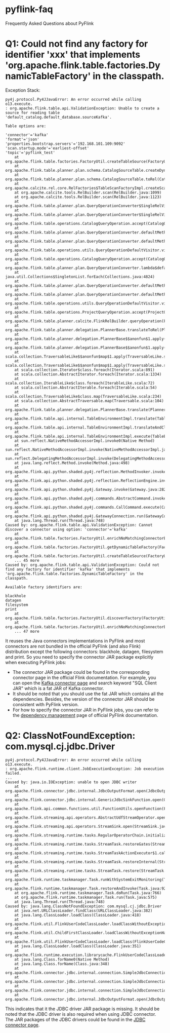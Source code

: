 # pyflink-faq
Frequently Asked Questions about PyFlink

# Q1: Could not find any factory for identifier 'xxx' that implements 'org.apache.flink.table.factories.DynamicTableFactory' in the classpath.

Exception Stack:
```
py4j.protocol.Py4JJavaError: An error occurred while calling o13.execute.
: org.apache.flink.table.api.ValidationException: Unable to create a source for reading table 'default_catalog.default_database.sourceKafka'.

Table options are:

'connector'='kafka'
'format'='json'
'properties.bootstrap.servers'='192.168.101.109:9092'
'scan.startup.mode'='earliest-offset'
'topic'='pyflink_test'
	at org.apache.flink.table.factories.FactoryUtil.createTableSource(FactoryUtil.java:150)
	at org.apache.flink.table.planner.plan.schema.CatalogSourceTable.createDynamicTableSource(CatalogSourceTable.java:116)
	at org.apache.flink.table.planner.plan.schema.CatalogSourceTable.toRel(CatalogSourceTable.java:82)
	at org.apache.calcite.rel.core.RelFactories$TableScanFactoryImpl.createScan(RelFactories.java:495)
	at org.apache.calcite.tools.RelBuilder.scan(RelBuilder.java:1099)
	at org.apache.calcite.tools.RelBuilder.scan(RelBuilder.java:1123)
	at org.apache.flink.table.planner.plan.QueryOperationConverter$SingleRelVisitor.visit(QueryOperationConverter.java:351)
	at org.apache.flink.table.planner.plan.QueryOperationConverter$SingleRelVisitor.visit(QueryOperationConverter.java:154)
	at org.apache.flink.table.operations.CatalogQueryOperation.accept(CatalogQueryOperation.java:68)
	at org.apache.flink.table.planner.plan.QueryOperationConverter.defaultMethod(QueryOperationConverter.java:151)
	at org.apache.flink.table.planner.plan.QueryOperationConverter.defaultMethod(QueryOperationConverter.java:133)
	at org.apache.flink.table.operations.utils.QueryOperationDefaultVisitor.visit(QueryOperationDefaultVisitor.java:92)
	at org.apache.flink.table.operations.CatalogQueryOperation.accept(CatalogQueryOperation.java:68)
	at org.apache.flink.table.planner.plan.QueryOperationConverter.lambda$defaultMethod$0(QueryOperationConverter.java:150)
	at java.util.Collections$SingletonList.forEach(Collections.java:4824)
	at org.apache.flink.table.planner.plan.QueryOperationConverter.defaultMethod(QueryOperationConverter.java:150)
	at org.apache.flink.table.planner.plan.QueryOperationConverter.defaultMethod(QueryOperationConverter.java:133)
	at org.apache.flink.table.operations.utils.QueryOperationDefaultVisitor.visit(QueryOperationDefaultVisitor.java:47)
	at org.apache.flink.table.operations.ProjectQueryOperation.accept(ProjectQueryOperation.java:76)
	at org.apache.flink.table.planner.calcite.FlinkRelBuilder.queryOperation(FlinkRelBuilder.scala:184)
	at org.apache.flink.table.planner.delegation.PlannerBase.translateToRel(PlannerBase.scala:219)
	at org.apache.flink.table.planner.delegation.PlannerBase$$anonfun$1.apply(PlannerBase.scala:182)
	at org.apache.flink.table.planner.delegation.PlannerBase$$anonfun$1.apply(PlannerBase.scala:182)
	at scala.collection.TraversableLike$$anonfun$map$1.apply(TraversableLike.scala:234)
	at scala.collection.TraversableLike$$anonfun$map$1.apply(TraversableLike.scala:234)
	at scala.collection.Iterator$class.foreach(Iterator.scala:891)
	at scala.collection.AbstractIterator.foreach(Iterator.scala:1334)
	at scala.collection.IterableLike$class.foreach(IterableLike.scala:72)
	at scala.collection.AbstractIterable.foreach(Iterable.scala:54)
	at scala.collection.TraversableLike$class.map(TraversableLike.scala:234)
	at scala.collection.AbstractTraversable.map(Traversable.scala:104)
	at org.apache.flink.table.planner.delegation.PlannerBase.translate(PlannerBase.scala:182)
	at org.apache.flink.table.api.internal.TableEnvironmentImpl.translate(TableEnvironmentImpl.java:1665)
	at org.apache.flink.table.api.internal.TableEnvironmentImpl.translateAndClearBuffer(TableEnvironmentImpl.java:1657)
	at org.apache.flink.table.api.internal.TableEnvironmentImpl.execute(TableEnvironmentImpl.java:1607)
	at sun.reflect.NativeMethodAccessorImpl.invoke0(Native Method)
	at sun.reflect.NativeMethodAccessorImpl.invoke(NativeMethodAccessorImpl.java:62)
	at sun.reflect.DelegatingMethodAccessorImpl.invoke(DelegatingMethodAccessorImpl.java:43)
	at java.lang.reflect.Method.invoke(Method.java:498)
	at org.apache.flink.api.python.shaded.py4j.reflection.MethodInvoker.invoke(MethodInvoker.java:244)
	at org.apache.flink.api.python.shaded.py4j.reflection.ReflectionEngine.invoke(ReflectionEngine.java:357)
	at org.apache.flink.api.python.shaded.py4j.Gateway.invoke(Gateway.java:282)
	at org.apache.flink.api.python.shaded.py4j.commands.AbstractCommand.invokeMethod(AbstractCommand.java:132)
	at org.apache.flink.api.python.shaded.py4j.commands.CallCommand.execute(CallCommand.java:79)
	at org.apache.flink.api.python.shaded.py4j.GatewayConnection.run(GatewayConnection.java:238)
	at java.lang.Thread.run(Thread.java:748)
Caused by: org.apache.flink.table.api.ValidationException: Cannot discover a connector using option: 'connector'='kafka'
	at org.apache.flink.table.factories.FactoryUtil.enrichNoMatchingConnectorError(FactoryUtil.java:587)
	at org.apache.flink.table.factories.FactoryUtil.getDynamicTableFactory(FactoryUtil.java:561)
	at org.apache.flink.table.factories.FactoryUtil.createTableSource(FactoryUtil.java:146)
	... 45 more
Caused by: org.apache.flink.table.api.ValidationException: Could not find any factory for identifier 'kafka' that implements 'org.apache.flink.table.factories.DynamicTableFactory' in the classpath.

Available factory identifiers are:

blackhole
datagen
filesystem
print
	at org.apache.flink.table.factories.FactoryUtil.discoverFactory(FactoryUtil.java:399)
	at org.apache.flink.table.factories.FactoryUtil.enrichNoMatchingConnectorError(FactoryUtil.java:583)
	... 47 more
```

It reuses the Java connectors implementations in PyFlink and most connectors are not bundled in the official PyFlink (and also Flink) distribution except the following connectors: blackhole, datagen, filesystem and print. So you need to specify the connector JAR package explicitly when executing PyFlink jobs:
- The connector JAR package could be found in the corresponding connector page in the official Flink documentation. For example, you can open the [Kafka connector page](https://nightlies.apache.org/flink/flink-docs-stable/docs/connectors/table/kafka/) and search keyword "SQL Client JAR" which is a fat JAR of Kafka connector.
- It should be noted that you should use the fat JAR which contains all the dependencies. Besides, the version of the connector JAR should be consistent with PyFlink version. 
- For how to specify the connector JAR in PyFlink jobs, you can refer to the [dependency management](https://nightlies.apache.org/flink/flink-docs-stable/docs/dev/python/dependency_management/#jar-dependencies) page of official PyFlink documentation.

# Q2: ClassNotFoundException: com.mysql.cj.jdbc.Driver

```
py4j.protocol.Py4JJavaError: An error occurred while calling o13.execute.
: org.apache.flink.runtime.client.JobExecutionException: Job execution failed.
...
Caused by: java.io.IOException: unable to open JDBC writer
	at org.apache.flink.connector.jdbc.internal.JdbcOutputFormat.open(JdbcOutputFormat.java:145)
	at org.apache.flink.connector.jdbc.internal.GenericJdbcSinkFunction.open(GenericJdbcSinkFunction.java:52)
	at org.apache.flink.api.common.functions.util.FunctionUtils.openFunction(FunctionUtils.java:34)
	at org.apache.flink.streaming.api.operators.AbstractUdfStreamOperator.open(AbstractUdfStreamOperator.java:100)
	at org.apache.flink.streaming.api.operators.StreamSink.open(StreamSink.java:46)
	at org.apache.flink.streaming.runtime.tasks.RegularOperatorChain.initializeStateAndOpenOperators(RegularOperatorChain.java:110)
	at org.apache.flink.streaming.runtime.tasks.StreamTask.restoreGates(StreamTask.java:711)
	at org.apache.flink.streaming.runtime.tasks.StreamTaskActionExecutor$1.call(StreamTaskActionExecutor.java:55)
	at org.apache.flink.streaming.runtime.tasks.StreamTask.restoreInternal(StreamTask.java:687)
	at org.apache.flink.streaming.runtime.tasks.StreamTask.restore(StreamTask.java:654)
	at org.apache.flink.runtime.taskmanager.Task.runWithSystemExitMonitoring(Task.java:958)
	at org.apache.flink.runtime.taskmanager.Task.restoreAndInvoke(Task.java:927)
	at org.apache.flink.runtime.taskmanager.Task.doRun(Task.java:766)
	at org.apache.flink.runtime.taskmanager.Task.run(Task.java:575)
	at java.lang.Thread.run(Thread.java:748)
Caused by: java.lang.ClassNotFoundException: com.mysql.cj.jdbc.Driver
	at java.net.URLClassLoader.findClass(URLClassLoader.java:382)
	at java.lang.ClassLoader.loadClass(ClassLoader.java:418)
	at org.apache.flink.util.FlinkUserCodeClassLoader.loadClassWithoutExceptionHandling(FlinkUserCodeClassLoader.java:64)
	at org.apache.flink.util.ChildFirstClassLoader.loadClassWithoutExceptionHandling(ChildFirstClassLoader.java:74)
	at org.apache.flink.util.FlinkUserCodeClassLoader.loadClass(FlinkUserCodeClassLoader.java:48)
	at java.lang.ClassLoader.loadClass(ClassLoader.java:351)
	at org.apache.flink.runtime.execution.librarycache.FlinkUserCodeClassLoaders$SafetyNetWrapperClassLoader.loadClass(FlinkUserCodeClassLoaders.java:172)
	at java.lang.Class.forName0(Native Method)
	at java.lang.Class.forName(Class.java:348)
	at org.apache.flink.connector.jdbc.internal.connection.SimpleJdbcConnectionProvider.loadDriver(SimpleJdbcConnectionProvider.java:90)
	at org.apache.flink.connector.jdbc.internal.connection.SimpleJdbcConnectionProvider.getLoadedDriver(SimpleJdbcConnectionProvider.java:100)
	at org.apache.flink.connector.jdbc.internal.connection.SimpleJdbcConnectionProvider.getOrEstablishConnection(SimpleJdbcConnectionProvider.java:117)
	at org.apache.flink.connector.jdbc.internal.JdbcOutputFormat.open(JdbcOutputFormat.java:143)
```

This indicates that it the JDBC driver JAR package is missing. It should be noted that the JDBC driver is also required when using JDBC connector. The JAR packages of the JDBC drivers could be found in the [JDBC connector page](https://nightlies.apache.org/flink/flink-docs-stable/docs/connectors/table/jdbc/).

